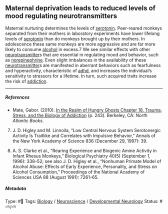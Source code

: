 ## Maternal deprivation leads to reduced levels of mood regulating neurotransmitters

Maternal nurturing determines the levels of [serotonin](Serotonin.md). Peer-reared monkeys separated from their mothers in laboratory experiments have lower lifelong levels of [serotonin](Serotonin.md) than do monkeys brought up by their mothers. In adolescence these same monkeys are more aggressive and are far more likely to consume [alcohol]() in excess.7 We see similar effects with other [neurotransmitter](Neurotransmitter.md)s that are essential in regulating mood and behavior, such as [norepinephrine](Norepinephrine.md). Even slight imbalances in the availability of these [neurotransmitter](Neurotransmitter.md)s are manifested in aberrant behaviors such as fearfulness and hyperactivity, characteristic of [adhd](ADHD.md), and increases the individual’s sensitivity to stressors for a lifetime. In turn, such acquired traits increase the risk of [addiction](Addiction.md).

---

##### References

* Mate, Gabor. (2010). [In the Realm of Hungry Ghosts Chapter 18. Trauma, Stress, and the Biology of Addiction](In%20the%20Realm%20of%20Hungry%20Ghosts%20Chapter%2018.%20Trauma,%20Stress,%20and%20the%20Biology%20of%20Addiction.md) (p. 243). Berkeley, CA: *North Atlantic Books*.

7. J. D. Higley and M. Linnoila, “Low Central Nervous System Serotonergic Activity Is Traitlike and Correlates with Impulsive Behavior,” Annals of the New York Academy of Science 836 (December 29, 1997): 39.

7. A. S. Clarke et al., “Rearing Experience and Biogenic Amine Activity in Infant Rhesus Monkeys,” Biological Psychiatry 40(5) (September 1, 1996): 338–52; see also J. D. Higley et al., “Nonhuman Primate Model of Alcohol Abuse: Effects of Early Experience, Personality, and Stress on Alcohol Consumption,” Proceedings of the National Academy of Sciences USA 88 (August 1991): 7261–65.

##### Metadata

Type: #🔴 
Tags: [Biology]() / [Neuroscience](Neuroscience.md) / [Developmental Neurology](Developmental%20Neurology.md)
Status: #⛅️/⛅️
